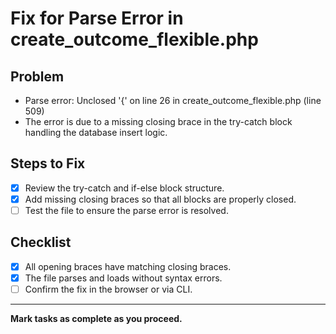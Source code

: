 # Fix for Parse Error in create_outcome_flexible.php

## Problem

- Parse error: Unclosed '{' on line 26 in create_outcome_flexible.php (line 509)
- The error is due to a missing closing brace in the try-catch block handling the database insert logic.

## Steps to Fix

- [x] Review the try-catch and if-else block structure.
- [x] Add missing closing braces so that all blocks are properly closed.
- [ ] Test the file to ensure the parse error is resolved.

## Checklist

- [x] All opening braces have matching closing braces.
- [x] The file parses and loads without syntax errors.
- [ ] Confirm the fix in the browser or via CLI.

---

**Mark tasks as complete as you proceed.**
